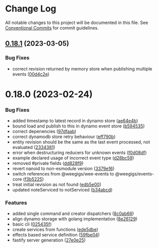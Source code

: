 # Change Log

All notable changes to this project will be documented in this file.
See [Conventional Commits](https://conventionalcommits.org) for commit guidelines.

## [0.18.1](https://github.com/weegigs/wee-events/compare/v0.18.0...v0.18.1) (2023-03-05)

### Bug Fixes

- correct revision returned by memory store when publishing multiple events ([00d4c2e](https://github.com/weegigs/wee-events/commit/00d4c2e4030a4b6053f29c214bc859d8bfdc3e95))

# 0.18.0 (2023-02-24)

### Bug Fixes

- added timestamp to latest record in dynamo store ([ae64e4b](https://github.com/weegigs/wee-events/commit/ae64e4b34171e3a7ea4f73dfd393491ab9e80abc))
- bound load and publish to this in dynamo event store ([b594535](https://github.com/weegigs/wee-events/commit/b594535a17cad1567c8e5966725185d68cc880e1))
- correct depenencies ([97dfaab](https://github.com/weegigs/wee-events/commit/97dfaab70f4863b71b190f6be68bc75e72618803))
- correct dynamodb store retry behaviour ([eff790b](https://github.com/weegigs/wee-events/commit/eff790bcb582dbed39b358d2596b7c465e09d334))
- entity revision should be the same as the last event processed, not evaluated ([2334381](https://github.com/weegigs/wee-events/commit/2334381d21dcab8c052210a6af74da5af96b62dc))
- error when destructuring reducers for unknown events ([f0d08df](https://github.com/weegigs/wee-events/commit/f0d08dffa683f331e6f9c1d191e51a7ecce86b4f))
- example declared usage of incorrect event type ([d28bc59](https://github.com/weegigs/wee-events/commit/d28bc5917a4329a053c310f06cd546b32b91b3e1))
- removed #private fields ([dd828f9](https://github.com/weegigs/wee-events/commit/dd828f92771d11b63e2bf30184146d8dace00fff))
- revert nanoid to non-esmodule version ([3379e16](https://github.com/weegigs/wee-events/commit/3379e1631db6525a01f282fd3281947a6eedb02b))
- switch references from @weegigs/wee-events to @weegigs/events-core ([f3b5225](https://github.com/weegigs/wee-events/commit/f3b522550cc0f7f11a967893d6be61c716e08d4e))
- treat initial revision as not found ([edb5e00](https://github.com/weegigs/wee-events/commit/edb5e00d3ae2b00595f2a7acd13ecde792f83c50))
- updated noteServiced to notServiced ([b34abcd](https://github.com/weegigs/wee-events/commit/b34abcdbdc11930320da6987cba6774b9a5ad03a))

### Features

- added single command and creator dispatchers ([8c0ab66](https://github.com/weegigs/wee-events/commit/8c0ab66c3376abcd38adea39772a208ad43e1d74))
- align dynamo storage with golang implementation ([8e26129](https://github.com/weegigs/wee-events/commit/8e26129f757771653ea94301106ff1ef5e19cc7f))
- basic cli ([025435f](https://github.com/weegigs/wee-events/commit/025435fe7762f68df1b0b54ac0c5786dd90e97c7))
- create services from functions ([ede5dbe](https://github.com/weegigs/wee-events/commit/ede5dbe3148bc5457935f4c17c4bb0d98f74774f))
- effects based service definition ([59fbe04](https://github.com/weegigs/wee-events/commit/59fbe0433839f220f5f9cc5aa43d0dc78e7c0c19))
- fastify server generation ([27e0e25](https://github.com/weegigs/wee-events/commit/27e0e2507afa5cae310ab9c06e0cc7f01a9f1eeb))
